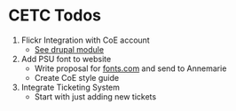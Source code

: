# CETC Todos

1. Flickr Integration with CoE account
    - [See drupal module](https://www.drupal.org/project/flickr)
2. Add PSU font to website
    - Write proposal for [fonts.com](https://www.fonts.com/web-fonts) and send to Annemarie
    - Create CoE style guide
3. Integrate Ticketing System
    - Start with just adding new tickets
